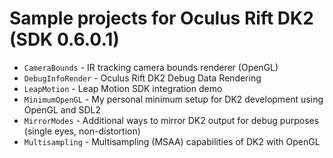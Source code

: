 Sample projects for Oculus Rift DK2 (SDK 0.6.0.1)
=======

- <code>CameraBounds</code>    - IR tracking camera bounds renderer (OpenGL)
- <code>DebugInfoRender</code> - Oculus Rift DK2 Debug Data Rendering
- <code>LeapMotion</code>      - Leap Motion SDK integration demo
- <code>MinimumOpenGL</code>   - My personal minimum setup for DK2 development using OpenGL and SDL2
- <code>MirrorModes</code>     - Additional ways to mirror DK2 output for debug purposes (single eyes, non-distortion)
- <code>Multisampling</code>   - Multisampling (MSAA) capabilities of DK2 with OpenGL